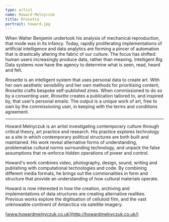 ```yaml
---
type: artist
name: Howard Melnyczuk
title: Rrosetta
portrait: howard.jpg
---
```


When Walter Benjamin undertook his analysis of mechanical reproduction, that mode was in its infancy. Today, rapidly proliferating implementations of artificial intelligence and data analytics are forming a pincer of automation that is drastically altering the fabric of our culture. The focus has shifted: human users increasingly produce data, rather than meaning. Intelligent Big Data systems now have the agency to determine what is seen, read, heard and felt.

*Rrosetta* is an intelligent system that uses personal data to create art. With her own aesthetic sensibility and her own methods for prioritising content, *Rrosetta* crafts bespoke self-published zines. When commissioned to do so by a consenting user, *Rrosetta* creates a publication tailored to, and inspired by, that user’s personal emails. The output is a unique work of art, free to own by the commissioning user, in keeping with the terms and conditions agreement.

---

Howard Melnyczuk is an artist investigating contemporary culture through critical theory, art practice and research. His practice explores technology as a site in which contemporary political structures are both built and maintained. His work reveal alternative forms of understanding, problematise cultural norms surrounding technology, and unpack the false assumptions that re-enforce hidden operations of power and control.

Howard's work combines video, photography, design, sound, writing and publishing with computational technologies and code. By combining different media formats, he brings out the commonalities in form and structure that provide an understanding of how cultural materials operate.

Howard is now interested in how the creation, archiving and implementations of data structures are creating alternative realities. Previous works explore the digitisation of celluloid film, and the vast unknowable continent of Antarctica via satellite imagery.

[www.howardmelnyczuk.co.uk](http://howardmelnyczuk.co.uk/)

